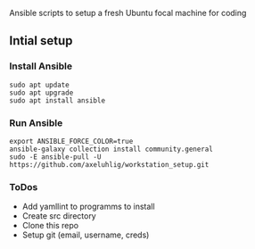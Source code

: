 Ansible scripts to setup a fresh Ubuntu focal machine for coding

## Intial setup

### Install Ansible
```
sudo apt update 
sudo apt upgrade
sudo apt install ansible
```

### Run Ansible
```
export ANSIBLE_FORCE_COLOR=true
ansible-galaxy collection install community.general
sudo -E ansible-pull -U https://github.com/axeluhlig/workstation_setup.git
```

### ToDos
- Add yamllint to programms to install
- Create src directory
- Clone this repo
- Setup git (email, username, creds)
